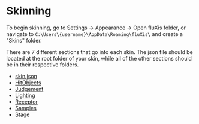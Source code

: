 # Skinning

To begin skinning, go to Settings -> Appearance -> Open fluXis folder, or navigate to `C:\Users\{username}\AppData\Roaming\fluXis\` and create a "Skins" folder.

There are 7 different sections that go into each skin. The json file should be located at the root folder of your skin, while all of the other sections should be in their respective folders.

- [skin.json](/wiki/skinning/json) 
- [HitObjects](/wiki/skinning/hitobjects)
- [Judgement](/wiki/skinning/judgement)
- [Lighting](/wiki/skinning/lighting)
- [Receptor](/wiki/skinning/receptor)
- [Samples](/wiki/skinning/samples)
- [Stage](/wiki/skinning/stage)